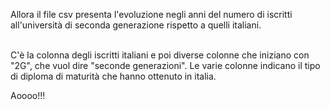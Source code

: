 Allora il file csv presenta l'evoluzione negli anni del numero di iscritti all'università di seconda generazione rispetto a quelli italiani. <br> <br>

C'è la colonna degli iscritti italiani e poi diverse colonne che iniziano con "2G", che vuol dire "seconde generazioni". Le varie colonne indicano il tipo di diploma di maturità che hanno ottenuto in italia.


Aoooo!!!
